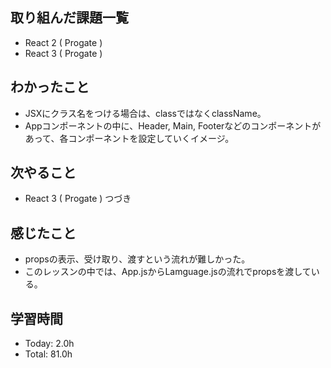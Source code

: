 ## 取り組んだ課題一覧
- React 2 ( Progate )
- React 3 ( Progate )
## わかったこと
- JSXにクラス名をつける場合は、classではなくclassName。
- Appコンポーネントの中に、Header, Main, Footerなどのコンポーネントがあって、各コンポーネントを設定していくイメージ。
## 次やること
- React 3 ( Progate ) つづき
## 感じたこと
- propsの表示、受け取り、渡すという流れが難しかった。
- このレッスンの中では、App.jsからLamguage.jsの流れでpropsを渡している。
## 学習時間
- Today: 2.0h
- Total: 81.0h
